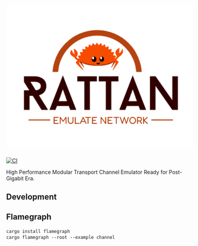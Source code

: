 # [![Rattan](assets/rattan-logo.svg)](https://rattan.stack.rs)

[![CI](https://github.com/stack-rs/rattan/actions/workflows/ci.yml/badge.svg)](https://github.com/stack-rs/rattan/actions/workflows/ci.yml)

High Performance Modular Transport Channel Emulator Ready for Post-Gigabit Era.


## Development

## Flamegraph

```shell
cargo install flamegraph
cargo flamegraph --root --example channel
```